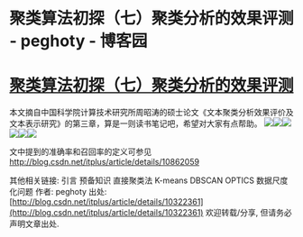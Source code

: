 
# 聚类算法初探（七）聚类分析的效果评测 - peghoty - 博客园






# [聚类算法初探（七）聚类分析的效果评测](https://www.cnblogs.com/peghoty/p/3798554.html)
本文摘自中国科学院计算技术研究所周昭涛的硕士论文《文本聚类分析效果评价及文本表示研究》的第三章，算是一则读书笔记吧，希望对大家有点帮助。
![](http://img.blog.csdn.net/20130826232944203)![](http://img.blog.csdn.net/20130826233006015)![](http://img.blog.csdn.net/20131028161555609)![](http://img.blog.csdn.net/20130826233028578)![](http://img.blog.csdn.net/20130826234157343)![](http://img.blog.csdn.net/20130826233120937)

文中提到的准确率和召回率的定义可参见
http://blog.csdn.net/itplus/article/details/10862059

其他相关链接:
引言
预备知识
直接聚类法
K-means
DBSCAN
OPTICS
数据尺度化问题
作者: peghoty
出处:[http://blog.csdn.net/itplus/article/details/10322361](http://blog.csdn.net/itplus/article/details/10322361)
欢迎转载/分享, 但请务必声明文章出处.





